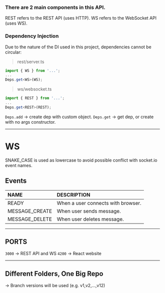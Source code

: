 ### There are 2 main components in this API.

REST refers to the REST API (uses HTTP).
WS refers to the WebSocket API (uses WS).

### Dependency Injection

Due to the nature of the DI used in this project, dependencies cannot be circular:

> rest/server.ts

```ts
import { WS } from '...';
...
Deps.get<WS>(WS);
```

> ws/websocket.ts

```ts
import { REST } from '...';
...
Deps.get<REST>(REST);
```

`Deps.add` -> create dep with custom object.
`Deps.get` -> get dep, or create with no args constructor.

---

# WS

SNAKE_CASE is used as lowercase to avoid possible conflict with socket.io event names.

## Events

| NAME           | DESCRIPTION                        |
| :------------- | :--------------------------------- |
| READY          | When a user connects with browser. |
| MESSAGE_CREATE | When user sends message.           |
| MESSAGE_DELETE | When user deletes message.         |

---

## PORTS

`3000` -> REST API and WS
`4200` -> React website

---

## Different Folders, One Big Repo

-> Branch versions will be used (e.g. v1,v2,...,v12)
